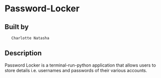 # Password-Locker
  ## Built by 
       Charlotte Natasha

## Description
 Password Locker is a terminal-run-python application that allows users to store details i.e. usernames and passwords of their various accounts.